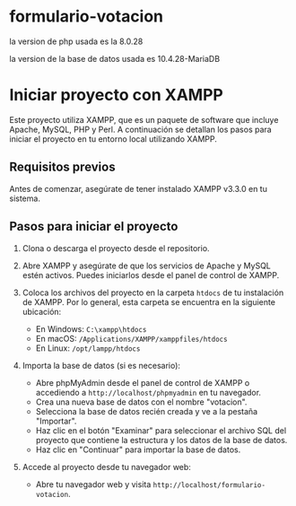 # formulario-votacion

la version de php usada es la 8.0.28

la version de la base de datos usada es 10.4.28-MariaDB

# Iniciar proyecto con XAMPP

Este proyecto utiliza XAMPP, que es un paquete de software que incluye Apache, MySQL, PHP y Perl. A continuación se detallan los pasos para iniciar el proyecto en tu entorno local utilizando XAMPP.

## Requisitos previos

Antes de comenzar, asegúrate de tener instalado XAMPP v3.3.0 en tu sistema. 

## Pasos para iniciar el proyecto

1. Clona o descarga el proyecto desde el repositorio.

2. Abre XAMPP y asegúrate de que los servicios de Apache y MySQL estén activos. Puedes iniciarlos desde el panel de control de XAMPP.

3. Coloca los archivos del proyecto en la carpeta `htdocs` de tu instalación de XAMPP. Por lo general, esta carpeta se encuentra en la siguiente ubicación:
   - En Windows: `C:\xampp\htdocs`
   - En macOS: `/Applications/XAMPP/xamppfiles/htdocs`
   - En Linux: `/opt/lampp/htdocs`

4. Importa la base de datos (si es necesario):
   - Abre phpMyAdmin desde el panel de control de XAMPP o accediendo a `http://localhost/phpmyadmin` en tu navegador.
   - Crea una nueva base de datos con el nombre "votacion".
   - Selecciona la base de datos recién creada y ve a la pestaña "Importar".
   - Haz clic en el botón "Examinar" para seleccionar el archivo SQL del proyecto que contiene la estructura y los datos de la base de datos.
   - Haz clic en "Continuar" para importar la base de datos.

5. Accede al proyecto desde tu navegador web:
   - Abre tu navegador web y visita `http://localhost/formulario-votacion`.


